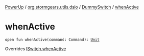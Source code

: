 [PowerUp](../../index.md) / [org.stormgears.utils.dsio](../index.md) / [DummySwitch](index.md) / [whenActive](./when-active.md)

# whenActive

`open fun whenActive(command: Command): `[`Unit`](https://kotlinlang.org/api/latest/jvm/stdlib/kotlin/-unit/index.html)

Overrides [ISwitch.whenActive](../-i-switch/when-active.md)

